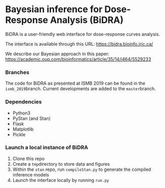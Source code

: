 # Bayesian inference for Dose-Response Analysis (BiDRA)

BiDRA is a user-friendly web interface for dose-response curves analysis. 

The interface is available through this URL: https://bidra.bioinfo.iric.ca/

We describe our Bayesian approach in this paper: https://academic.oup.com/bioinformatics/article/35/14/i464/5529233

### Branches
The code for BiDRA as presented at ISMB 2019 can be found in the ``ismb_2019``branch. Current developments are added to the ``master``branch.

### Dependencies
* Python3
* PyStan (and Stan)
* Flask
* Matplotlib
* Pickle

### Launch a local instance of BiDRA</h3>
1. Clone this repo
2. Create a ``tmp``directory to store data and figures
3. Within the ``stan`` repo, run ``compileStan.py`` to generate the compiled inference models
4. Launch the interface locally by running ``run.py``
